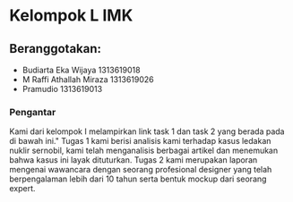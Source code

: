 # Kelompok L IMK

## Beranggotakan:
* Budiarta Eka Wijaya 1313619018
* M Raffi Athallah Miraza 1313619026
* Pramudio 1313619013

### Pengantar
Kami dari kelompok I melampirkan link task 1 dan task 2 yang berada pada di bawah ini."
Tugas 1 kami berisi analisis kami terhadap kasus ledakan nuklir sernobil, kami telah menganalisis berbagai artikel dan menemukan bahwa kasus ini layak dituturkan. Tugas 2 kami merupakan laporan mengenai wawancara dengan seorang profesional designer yang telah berpengalaman lebih dari 10 tahun serta bentuk mockup dari seorang expert.
